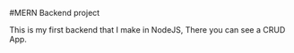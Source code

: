#MERN Backend project 

This is my first backend that I make in NodeJS, There you can see a CRUD App.
